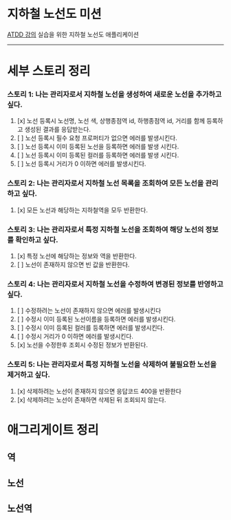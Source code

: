 # 지하철 노선도 미션
[ATDD 강의](https://edu.nextstep.camp/c/R89PYi5H) 실습을 위한 지하철 노선도 애플리케이션

---
# 세부 스토리 정리

### 스토리 1: 나는 관리자로서 지하철 노선을 생성하여 새로운 노선을 추가하고 싶다.
1. [x] 노선 등록시 노선명, 노선 색, 상행종점역 id, 하행종점역 id, 거리를 함께 등록하고 생성된 결과를 응답받는다.
2. [ ] 노선 등록시 필수 요청 프로퍼티가 없으면 에러를 발생시킨다. 
3. [ ] 노선 등록시 이미 등록된 노선을 등록하면 에러를 발생 시킨다.
4. [ ] 노선 등록시 이미 등록된 컬러를 등록하면 에러를 발생 시킨다. 
5. [ ] 노선 등록시 거리가 0 이하면 에러를 발생시킨다.

### 스토리 2: 나는 관리자로서 지하철 노선 목록을 조회하여 모든 노선을 관리하고 싶다.
1. [x] 모든 노선과 해당하는 지하철역을 모두 반환한다.

### 스토리 3: 나는 관리자로서 특정 지하철 노선을 조회하여 해당 노선의 정보를 확인하고 싶다.
1. [x] 특정 노선에 해당하는 정보와 역을 반환한다.
2. [ ] 노선이 존재하지 않으면 빈 값을 반환한다.

### 스토리 4: 나는 관리자로서 지하철 노선을 수정하여 변경된 정보를 반영하고 싶다.
1. [ ] 수정하려는 노선이 존재하지 않으면 에러를 발생시킨다
2. [ ] 수정시 이미 등록된 노선이름을 등록하면 에러를 발생시킨다.
3. [ ] 수정시 이미 등록된 컬러를 등록하면 에러를 발생시킨다.
4. [ ] 수정시 거리가 0 이하면 에러를 발생시킨다.
5. [x] 노선을 수정한후 조회시 수정된 정보가 반환된다.

### 스토리 5: 나는 관리자로서 특정 지하철 노선을 삭제하여 불필요한 노선을 제거하고 싶다.
1. [x] 삭제하려는 노선이 존재하지 않으면 응답코드 400을 반환한다
2. [x] 삭제하려는 노선이 존재하면 삭제된 뒤 조회되지 않는다.

# 애그리게이트 정리
## 역


## 노선

## 노선역

